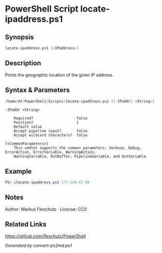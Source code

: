# PowerShell Script locate-ipaddress.ps1

## Synopsis
```powershell
locate-ipaddress.ps1 [<IPaddress>]
```

## Description
Prints the geographic location of the given IP address.

## Syntax & Parameters
```powershell
/home/mf/PowerShell/Scripts/locate-ipaddress.ps1 [[-IPaddr] <String>] [<CommonParameters>]
```

```
-IPaddr <String>
    
    Required?                    false
    Position?                    1
    Default value                
    Accept pipeline input?       false
    Accept wildcard characters?  false
```

```
[<CommonParameters>]
    This cmdlet supports the common parameters: Verbose, Debug, ErrorAction, ErrorVariable, WarningAction, 
    WarningVariable, OutBuffer, PipelineVariable, and OutVariable.
```

## Example
```powershell
PS>.\locate-ipaddress.ps1 177.144.67.98
```


## Notes
Author: Markus Fleschutz · License: CC0

## Related Links
https://github.com/fleschutz/PowerShell

*Generated by convert-ps2md.ps1*

